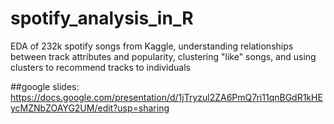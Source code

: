 # spotify_analysis_in_R
EDA of 232k spotify songs from Kaggle, understanding relationships between track attributes and popularity, clustering "like" songs, and using clusters to recommend tracks to individuals

##google slides: 
https://docs.google.com/presentation/d/1jTryzul2ZA6PmQ7ri11qnBGdR1kHEycMZNbZOAYG2UM/edit?usp=sharing
